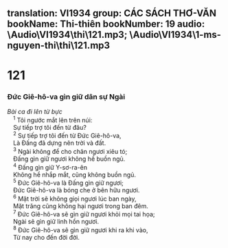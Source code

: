 translation: VI1934
group: CÁC SÁCH THƠ-VĂN
bookName: Thi-thiên 
bookNumber: 19
audio: \Audio\VI1934\thi\121.mp3; \Audio\VI1934\1-ms-nguyen-thi\thi\121.mp3
-------

<div class="title"><h1>121</h1><h3>Đức Giê-hô-va gìn giữ dân sự Ngài</h3><i>Bài ca đi lên từ bực</i></div>
<span class="verse thi_121_1"> <sup>1</sup> Tôi ngước mắt lên trên núi: <br/> Sự tiếp trợ tôi đến từ đâu? <br/></span>
<span class="verse thi_121_2"> <sup>2</sup> Sự tiếp trợ tôi đến từ Đức Giê-hô-va, <br/> Là Đấng đã dựng nên trời và đất. <br/></span>
<span class="verse thi_121_3"> <sup>3</sup> Ngài không để cho chân ngươi xiêu tó; <br/> Đấng gìn giữ ngươi không hề buồn ngủ. <br/></span>
<span class="verse thi_121_4"> <sup>4</sup> Đấng gìn giữ Y-sơ-ra-ên <br/> Không hề nhắp mắt, cũng không buồn ngủ. <br/></span>
<span class="verse thi_121_5"> <sup>5</sup> Đức Giê-hô-va là Đấng gìn giữ ngươi; <br/> Đức Giê-hô-va là bóng che ở bên hữu ngươi. <br/></span>
<span class="verse thi_121_6"> <sup>6</sup> Mặt trời sẽ không giọi ngươi lúc ban ngày, <br/> Mặt trăng cũng không hại ngươi trong ban đêm. <br/></span>
<span class="verse thi_121_7"> <sup>7</sup> Đức Giê-hô-va sẽ gìn giữ ngươi khỏi mọi tai họa; <br/> Ngài sẽ gìn giữ linh hồn ngươi. <br/></span>
<span class="verse thi_121_8"> <sup>8</sup> Đức Giê-hô-va sẽ gìn giữ ngươi khi ra khi vào, <br/> Từ nay cho đến đời đời. <br/></span>
